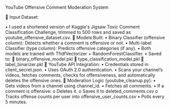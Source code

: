 YouTube Offensive Comment Moderation System

🔹 Input Dataset:

•	I used a shortened version of Kaggle's Jigsaw Toxic Comment Classification Challenge, trimmed to 500 rows and saved as youtube_offensive_dataset.csv.
🔹 Models Built:
•	Binary Classifier (offensive column): Detects whether a comment is offensive or not.
•	Multi-label Classifier (type column): Predicts offensive categories (if any).
•	Both models are trained with TfidfVectorizer + RandomForestClassifier.
•	Saved to:
	binary_offensive_model.pkl
	type_classification_model.pkl
	label_binarizer.pkl
🔹 YouTube API Integration:
•	Credentials stored in client_secret.json.
•	Uses OAuth 2.0 authentication.
•	Scans your channel’s videos, fetches comments, checks for offensiveness, and automatically deletes the offensive ones.
🔹 Moderation Logic (youtube_cleanup.py):
•	Gets videos from a channel using channel_id.
•	Fetches all comments.
•	If a comment is offensive:
o	Deletes it.
o	Saves it to deleted_comments.csv
o	Tracks offense counts per user into offensive_user_counts.csv
•	Polls every 5 minutes.

